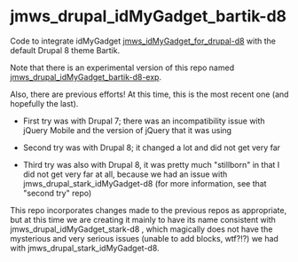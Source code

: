 # jmws_drupal_idMyGadget_bartik-d8

Code to integrate idMyGadget [jmws_idMyGadget_for_drupal-d8](https://github.com/tomwhartung/jmws_idMyGadget_for_drupal-d8) with the default Drupal 8 theme Bartik.

Note that there is an experimental version of this repo named [jmws_drupal_idMyGadget_bartik-d8-exp](https://github.com/tomwhartung/jmws_drupal_idMyGadget_bartik-d8-exp).

Also, there are previous efforts!  At this time, this is the most recent one (and hopefully the last).

* First try was with Drupal 7; there was an incompatibility issue with jQuery Mobile and the version of jQuery that it was using

* Second try was with Drupal 8; it changed a lot and did not get very far

* Third try was also with Drupal 8, it was pretty much "stillborn" in that I did not get very far at all, because we had an issue with jmws_drupal_stark_idMyGadget-d8 (for more information, see that "second try" repo)

This repo incorporates changes made to the previous repos as appropriate, but at this time we are creating it mainly to have its name consistent with jmws_drupal_idMyGadget_stark-d8 , which magically does not have the mysterious and very serious issues (unable to add blocks, wtf?!?) we had with jmws_drupal_stark_idMyGadget-d8.
